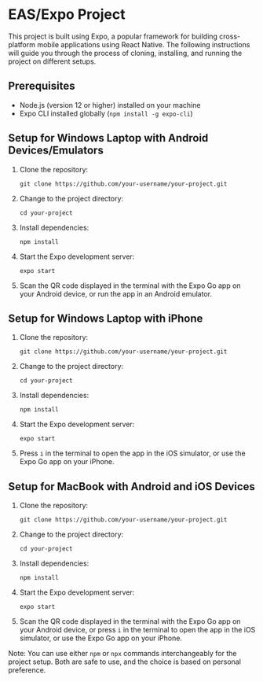 # EAS/Expo Project

This project is built using Expo, a popular framework for building cross-platform mobile applications using React Native. The following instructions will guide you through the process of cloning, installing, and running the project on different setups.

## Prerequisites

- Node.js (version 12 or higher) installed on your machine
- Expo CLI installed globally (`npm install -g expo-cli`)

## Setup for Windows Laptop with Android Devices/Emulators

1. Clone the repository:
   ```
   git clone https://github.com/your-username/your-project.git
   ```
2. Change to the project directory:
   ```
   cd your-project
   ```
3. Install dependencies:
   ```
   npm install
   ```
4. Start the Expo development server:
   ```
   expo start
   ```
5. Scan the QR code displayed in the terminal with the Expo Go app on your Android device, or run the app in an Android emulator.

## Setup for Windows Laptop with iPhone

1. Clone the repository:
   ```
   git clone https://github.com/your-username/your-project.git
   ```
2. Change to the project directory:
   ```
   cd your-project
   ```
3. Install dependencies:
   ```
   npm install
   ```
4. Start the Expo development server:
   ```
   expo start
   ```
5. Press `i` in the terminal to open the app in the iOS simulator, or use the Expo Go app on your iPhone.

## Setup for MacBook with Android and iOS Devices

1. Clone the repository:
   ```
   git clone https://github.com/your-username/your-project.git
   ```
2. Change to the project directory:
   ```
   cd your-project
   ```
3. Install dependencies:
   ```
   npm install
   ```
4. Start the Expo development server:
   ```
   expo start
   ```
5. Scan the QR code displayed in the terminal with the Expo Go app on your Android device, or press `i` in the terminal to open the app in the iOS simulator, or use the Expo Go app on your iPhone.

Note: You can use either `npm` or `npx` commands interchangeably for the project setup. Both are safe to use, and the choice is based on personal preference.
